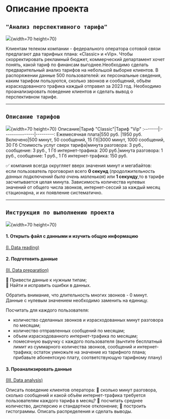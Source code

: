 # Описание проекта 
## `"Анализ перспективного тарифа"`
![](https://cdn0.iconfinder.com/data/icons/digital-marketing-1-5/48/50-1024.png){width=70 height=70}

Клиентам телеком компании - федерального оператора сотовой связи предлагают два тарифных плана: «Classic» и «Vip». Чтобы скорректировать рекламный бюджет, коммерческий департамент хочет понять, какой тариф по финансам выгоднее.Необходимо сделать предварительный анализ тарифов на небольшой выборке клиентов. В распоряжении данные 500 пользователей: их персональные сведения, каким тарифом пользуются, сколько звонков и сообщений, объём израсходованного трафика каждый отправил за 2023 год. Необходимо проанализировать поведение клиентов и сделать вывод о перспективном тарифе.
_____

## `Описание тарифов`
![](https://static.tildacdn.com/tild3665-3065-4962-a561-353636376361/pricepic.png){width=70 height=70}
Описание|Тариф "Classic"|Тариф "Vip"
:-------|:---------------|---------:
Ежемесячная плата|550 руб. |1950 руб.
Включено|500 минут, 50 сообщений, 15 Гб|3000 минут, 1000 сообщений, 30 Гб
Стоимость услуг сверх тарифа|минута разговора: 3 руб., сообщение: 3 руб.,    1 Гб интернет-трафика: 200 руб.|минута разговора: 1 руб., сообщение: 1 руб.,    1 Гб интернет-трафика: 150 руб.

:white_check_mark:  компания всегда округляет вверх значения минут и мегабайтов:  
если пользователь проговорил всего __0 секунд__ (_продолжительность данных подключений была очень маленькая_) или __1 секунду__,то в тарифе засчитывается целая минута. Зависимость количества нулевых значений от общего числа звонков, интернет-сессий за каждый месяц стационарна, и их появление систематично.
_____

## `Инструкция по выполнению проекта`
![](https://w7.pngwing.com/pngs/902/386/png-transparent-book-report-free-content-annual-report-office-s-with-people-template-white-text.png){width=70 height=70}
#### 1. Открыть файл с данными и изучить общую информацию  
[(I. Data reading)](Data%20analysis.ipynb)
#### 2. Подготовить данные
[(II. Data preparation)](Data%20analysis.ipynb)

:black_square_button: Привести данные к нужным типам;   
:black_square_button: Найти и исправить ошибки в данных.  

Обратить внимание, что длительность многих звонков - 0 минут. Данные с нулевым значением необходимо заменить на единицу.

Посчитать для каждого пользователя:
- количество сделанных звонков и израсходованных минут разговора по месяцам;
- количество отправленных сообщений по месяцам;
- объем израсходованного интернет-трафика по месяцам; 
- помесячную выручку с каждого пользователя (вычтите бесплатный лимит из суммарного количества звонков, сообщений и интернет-трафика; остаток умножьте на значение из тарифного плана; прибавьте абонентскую плату, соответствующую тарифному плану)
#### 3. Проанализировать данные
[(III. Data analysis)](./Data%20analysis.ipynb)

Описать поведение клиентов оператора: 
:black_square_button: сколько минут разговора, сколько сообщений и какой объём интернет-трафика требуется пользователям каждого тарифа в месяц?
:black_square_button: посчитать среднее количество, дисперсию и стандартное отклонение; 
:black_square_button: построить гистограммы. Описать распределения и сделать выводы.
